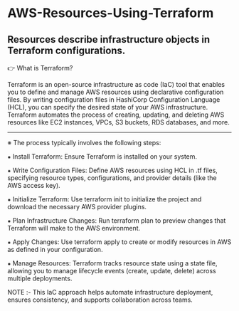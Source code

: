 # AWS-Resources-Using-Terraform

Resources describe infrastructure objects in Terraform configurations.
----------------------------------------------------------------------------------------------------------------------------------------------------------

👉 What is Terraform?

Terraform is an open-source infrastructure as code (IaC) tool that enables you to define and manage AWS resources using declarative configuration files. By writing configuration files in HashiCorp Configuration Language (HCL), you can specify the desired state of your AWS infrastructure. Terraform automates the process of creating, updating, and deleting AWS resources like EC2 instances, VPCs, S3 buckets, RDS databases, and more.

-----------------------------------------------------------------------------------------------------------------------------------------------------------

※ The process typically involves the following steps:

⁕ Install Terraform: Ensure Terraform is installed on your system.

⁕ Write Configuration Files: Define AWS resources using HCL in .tf files, specifying resource types, configurations, and provider details (like the AWS access key).

⁕ Initialize Terraform: Use terraform init to initialize the project and download the necessary AWS provider plugins.

⁕ Plan Infrastructure Changes: Run terraform plan to preview changes that Terraform will make to the AWS environment.

⁕ Apply Changes: Use terraform apply to create or modify resources in AWS as defined in your configuration.

⁕ Manage Resources: Terraform tracks resource state using a state file, allowing you to manage lifecycle events (create, update, delete) across multiple deployments.


NOTE :- This IaC approach helps automate infrastructure deployment, ensures consistency, and supports collaboration across teams.
